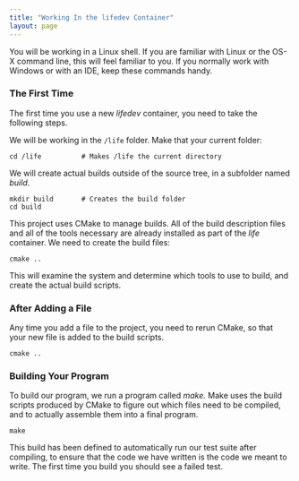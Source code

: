 ```yaml
---
title: "Working In the lifedev Container"
layout: page
---
```


You will be working in a Linux shell.  If you are familiar with Linux or the OS-X command line, this will feel familiar to you.  If you normally work with Windows or with an IDE, keep these commands handy.

### The First Time

The first time you use a new *lifedev* container, you need to take the following steps.

We will be working in the `/life` folder.  Make that your current folder:

    cd /life          # Makes /life the current directory

We will create actual builds outside of the source tree, in a subfolder named *build*.

    mkdir build       # Creates the build folder
    cd build

This project uses CMake to manage builds.  All of the build description files and all of the tools necessary are already installed as part of the *life* container.  We need to create the build files:

    cmake ..

This will examine the system and determine which tools to use to build, and create the actual build scripts.

### After Adding a File

Any time you add a file to the project, you need to rerun CMake, so that your new file is added to the build scripts.

    cmake ..

### Building Your Program

To build our program, we run a program called *make.*  Make uses the build scripts produced by CMake to figure out which files need to be compiled, and to actually assemble them into a final program.

    make

This build has been defined to automatically run our test suite after compiling, to ensure that the code we have written is the code we meant to write.  The first time you build you should see a failed test.

